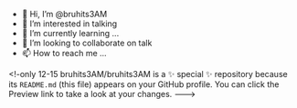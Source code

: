 - 👋 Hi, I’m @bruhits3AM
- 👀 I’m interested in talking 
- 🌱 I’m currently learning ...
- 💞️ I’m looking to collaborate on talk
- 📫 How to reach me ...

<!-only 12-15 
bruhits3AM/bruhits3AM is a ✨ special ✨ repository because its `README.md` (this file) appears on your GitHub profile.
You can click the Preview link to take a look at your changes.
--->
